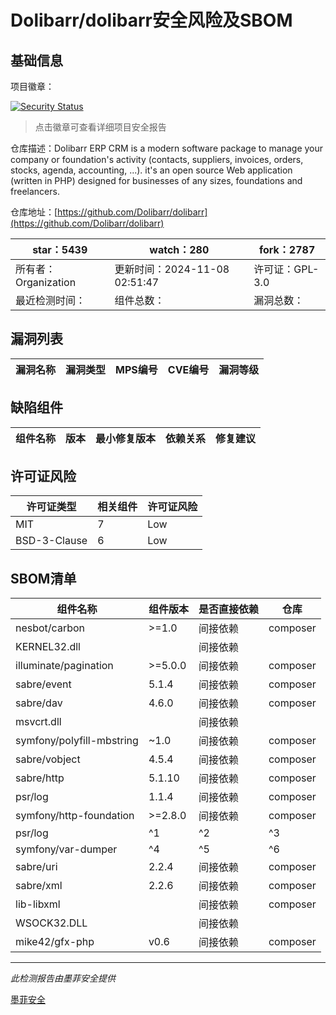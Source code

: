 # Dolibarr/dolibarr安全风险及SBOM

## 基础信息

项目徽章：

[![Security Status](https://www.murphysec.com/platform3/v31/badge/1854597728737665024.svg)](https://www.murphysec.com/console/report/1692966901520420864/1854597728737665024)

> 点击徽章可查看详细项目安全报告

仓库描述：Dolibarr ERP CRM is a modern software package to manage your company or foundation's activity (contacts, suppliers, invoices, orders, stocks, agenda, accounting, ...). it's an open source Web application (written in PHP) designed for businesses of any sizes, foundations and freelancers.

仓库地址：[https://github.com/Dolibarr/dolibarr](https://github.com/Dolibarr/dolibarr)

| star：5439 | watch：280 | fork：2787 |
| ----------- | -------------- | ------------ |
| 所有者：Organization | 更新时间：2024-11-08 02:51:47 | 许可证：GPL-3.0 |
| 最近检测时间： | 组件总数： | 漏洞总数： |




## 漏洞列表

| 漏洞名称 | 漏洞类型 | MPS编号 | CVE编号 | 漏洞等级 |
| ------- | ------ | ------- | ------ | ----- |





## 缺陷组件

| 组件名称 | 版本 | 最小修复版本 | 依赖关系 | 修复建议 |
| -------- | ---- | ------------ | -------- | -------- |





## 许可证风险

| 许可证类型 | 相关组件 | 许可证风险 |
| ---------- | -------- | ---------- |
|MIT|7|Low|
|BSD-3-Clause|6|Low|




## SBOM清单

| 组件名称 | 组件版本 | 是否直接依赖 | 仓库 |
| -------- | -------- | ------------ | ---- |
|nesbot/carbon|>=1.0|间接依赖|composer|
|KERNEL32.dll||间接依赖||
|illuminate/pagination|>=5.0.0|间接依赖|composer|
|sabre/event|5.1.4|间接依赖|composer|
|sabre/dav|4.6.0|间接依赖|composer|
|msvcrt.dll||间接依赖||
|symfony/polyfill-mbstring|~1.0|间接依赖|composer|
|sabre/vobject|4.5.4|间接依赖|composer|
|sabre/http|5.1.10|间接依赖|composer|
|psr/log|1.1.4|间接依赖|composer|
|symfony/http-foundation|>=2.8.0|间接依赖|composer|
|psr/log|^1|^2|^3|间接依赖|composer|
|symfony/var-dumper|^4|^5|^6|间接依赖|composer|
|sabre/uri|2.2.4|间接依赖|composer|
|sabre/xml|2.2.6|间接依赖|composer|
|lib-libxml||间接依赖|composer|
|WSOCK32.DLL||间接依赖||
|mike42/gfx-php|v0.6|间接依赖|composer|


------

*此检测报告由墨菲安全提供*

[墨菲安全](www.murphysec.com)